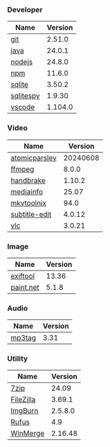 
### Developer
Name                                                                       | Version
----                                                                       | -------
[git](https://github.com/git-for-windows/git/releases)                     | 2.51.0
[java](https://www.oracle.com/java/technologies/downloads/)                | 24.0.1
[nodejs](https://nodejs.org/en/download/current/)                          | 24.8.0
[npm](https://github.com/npm/cli)                                          | 11.6.0
[sqlite](http://www.sqlite.org/download.html)                              | 3.50.2
[sqlitespy](http://www.yunqa.de/delphi/doku.php/products/sqlitespy/index)  | 1.9.30
[vscode](https://code.visualstudio.com/updates)                            | 1.104.0

### Video
Name                                                                       | Version
----                                                                       | -------
[atomicparsley](https://github.com/wez/atomicparsley)                      | 20240608
[ffmpeg](http://www.ffmpeg.org/download.html)                              | 8.0.0
[handbrake](http://handbrake.fr/downloads.php)                             | 1.10.2
[mediainfo](http://mediaarea.net/us/MediaInfo/Download/Windows)            | 25.07
[mkvtoolnix](https://mkvtoolnix.download/downloads.html)                   | 94.0
[subtitle-edit](https://github.com/SubtitleEdit/subtitleedit/releases)     | 4.0.12
[vlc](https://www.videolan.org/vlc/download-windows.html)                  | 3.0.21

### Image
Name                                                                       | Version
----                                                                       | -------
[exiftool](http://www.sno.phy.queensu.ca/~phil/exiftool/)                  | 13.36
[paint.net](http://www.getpaint.net/download.html)                         | 5.1.8

### Audio
Name                                                                       | Version
----                                                                       | -------
[mp3tag](http://www.mp3tag.de/en/download.html)                            | 3.31

### Utility
Name                                                                       | Version
----                                                                       | -------
[7zip](http://www.7-zip.org/download.html)                                 | 24.09
[FileZilla](https://filezilla-project.org/download.php?show_all=1)         | 3.69.1
[ImgBurn](http://www.imgburn.com/index.php?act=download)                   | 2.5.8.0
[Rufus](https://github.com/pbatard/rufus/releases)                         | 4.9
[WinMerge](http://winmerge.org/downloads/)                                 | 2.16.48
